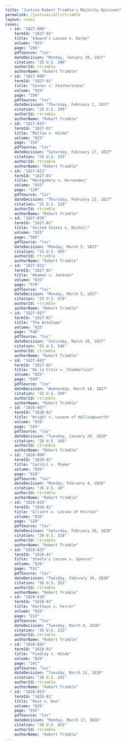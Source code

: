 ```yaml
---
title: "Justice Robert Trimble's Majority Opinions"
permalink: /justices/all/rtrimble
layout: cases
cases:
  - id: "1827-006"
    termId: "1827-01"
    title: "Edward's Lessee v. Darby"
    volume: "025"
    page: "206"
    pdfSource: "loc"
    dateDecision: "Monday, January 29, 1827"
    citation: "25 U.S. 206"
    authorId: rtrimble
    authorName: "Robert Trimble"
  - id: "1827-008"
    termId: "1827-01"
    title: "Connor v. Featherstone"
    volume: "025"
    page: "199"
    pdfSource: "loc"
    dateDecision: "Thursday, February 1, 1827"
    citation: "25 U.S. 199"
    authorId: rtrimble
    authorName: "Robert Trimble"
  - id: "1827-015"
    termId: "1827-01"
    title: "Mallow v. Hinde"
    volume: "025"
    page: "193"
    pdfSource: "loc"
    dateDecision: "Saturday, February 17, 1827"
    citation: "25 U.S. 193"
    authorId: rtrimble
    authorName: "Robert Trimble"
  - id: "1827-022"
    termId: "1827-01"
    title: "Montgomery v. Hernandez"
    volume: "025"
    page: "129"
    pdfSource: "loc"
    dateDecision: "Thursday, February 22, 1827"
    citation: "25 U.S. 129"
    authorId: rtrimble
    authorName: "Robert Trimble"
  - id: "1827-030"
    termId: "1827-01"
    title: "United States v. Nicholl"
    volume: "025"
    page: "505"
    pdfSource: "loc"
    dateDecision: "Monday, March 5, 1827"
    citation: "25 U.S. 505"
    authorId: rtrimble
    authorName: "Robert Trimble"
  - id: "1827-031"
    termId: "1827-01"
    title: "Newman v. Jackson"
    volume: "025"
    page: "570"
    pdfSource: "loc"
    dateDecision: "Monday, March 5, 1827"
    citation: "25 U.S. 570"
    authorId: rtrimble
    authorName: "Robert Trimble"
  - id: "1827-037"
    termId: "1827-01"
    title: "The Antelope"
    volume: "025"
    page: "546"
    pdfSource: "loc"
    dateDecision: "Saturday, March 10, 1827"
    citation: "25 U.S. 546"
    authorId: rtrimble
    authorName: "Robert Trimble"
  - id: "1827-042"
    termId: "1827-01"
    title: "De la Croix v. Chamberlain"
    volume: "025"
    page: "599"
    pdfSource: "loc"
    dateDecision: "Wednesday, March 14, 1827"
    citation: "25 U.S. 599"
    authorId: rtrimble
    authorName: "Robert Trimble"
  - id: "1828-007"
    termId: "1828-01"
    title: "Wright v. Lessee of Hollingsworth"
    volume: "026"
    page: "165"
    pdfSource: "loc"
    dateDecision: "Tuesday, January 29, 1828"
    citation: "26 U.S. 165"
    authorId: rtrimble
    authorName: "Robert Trimble"
  - id: "1828-009"
    termId: "1828-01"
    title: "Carroll v. Peake"
    volume: "026"
    page: "018"
    pdfSource: "loc"
    dateDecision: "Monday, February 4, 1828"
    citation: "26 U.S. 18"
    authorId: rtrimble
    authorName: "Robert Trimble"
  - id: "1828-022"
    termId: "1828-01"
    title: "Elliott v. Lessee of Peirsol"
    volume: "026"
    page: "328"
    pdfSource: "loc"
    dateDecision: "Saturday, February 16, 1828"
    citation: "26 U.S. 328"
    authorId: rtrimble
    authorName: "Robert Trimble"
  - id: "1828-025"
    termId: "1828-01"
    title: "Steele's Lessee v. Spencer"
    volume: "026"
    page: "552"
    pdfSource: "loc"
    dateDecision: "Tuesday, February 19, 1828"
    citation: "26 U.S. 552"
    authorId: rtrimble
    authorName: "Robert Trimble"
  - id: "1828-038"
    termId: "1828-01"
    title: "Karthaus v. Ferrer"
    volume: "026"
    page: "222"
    pdfSource: "loc"
    dateDecision: "Tuesday, March 4, 1828"
    citation: "26 U.S. 222"
    authorId: rtrimble
    authorName: "Robert Trimble"
  - id: "1828-045"
    termId: "1828-01"
    title: "Findlay v. Hinde"
    volume: "026"
    page: "241"
    pdfSource: "loc"
    dateDecision: "Tuesday, March 11, 1828"
    citation: "26 U.S. 241"
    authorId: rtrimble
    authorName: "Robert Trimble"
  - id: "1828-053"
    termId: "1828-01"
    title: "Ross v. Doe"
    volume: "026"
    page: "655"
    pdfSource: "loc"
    dateDecision: "Monday, March 17, 1828"
    citation: "26 U.S. 655"
    authorId: rtrimble
    authorName: "Robert Trimble"
---
```

